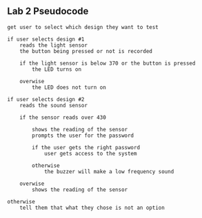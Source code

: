 ## Lab 2 Pseudocode

    get user to select which design they want to test

    if user selects design #1
        reads the light sensor
        the button being pressed or not is recorded 

        if the light sensor is below 370 or the button is pressed
            the LED turns on

        overwise
            the LED does not turn on

    if user selects design #2
        reads the sound sensor

        if the sensor reads over 430

            shows the reading of the sensor
            prompts the user for the password
        
            if the user gets the right password
                user gets access to the system
            
            otherwise
                the buzzer will make a low frequency sound

        overwise
            shows the reading of the sensor

    otherwise
        tell them that what they chose is not an option

